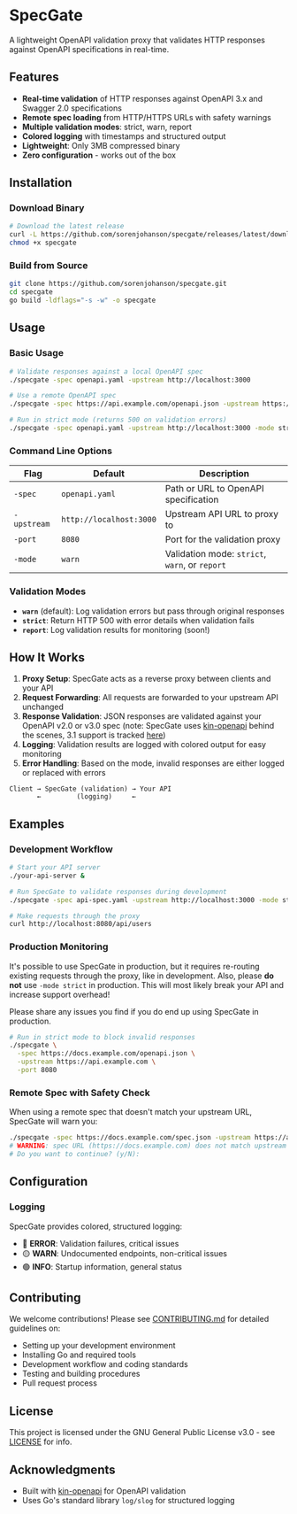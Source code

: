 # SpecGate

A lightweight OpenAPI validation proxy that validates HTTP responses against OpenAPI specifications in real-time.

## Features

- **Real-time validation** of HTTP responses against OpenAPI 3.x and Swagger 2.0 specifications
- **Remote spec loading** from HTTP/HTTPS URLs with safety warnings
- **Multiple validation modes**: strict, warn, report
- **Colored logging** with timestamps and structured output
- **Lightweight**: Only 3MB compressed binary
- **Zero configuration** - works out of the box

## Installation

### Download Binary

```bash
# Download the latest release
curl -L https://github.com/sorenjohanson/specgate/releases/latest/download/specgate -o specgate
chmod +x specgate
```

### Build from Source

```bash
git clone https://github.com/sorenjohanson/specgate.git
cd specgate
go build -ldflags="-s -w" -o specgate
```

## Usage

### Basic Usage

```bash
# Validate responses against a local OpenAPI spec
./specgate -spec openapi.yaml -upstream http://localhost:3000

# Use a remote OpenAPI spec
./specgate -spec https://api.example.com/openapi.json -upstream https://api.example.com

# Run in strict mode (returns 500 on validation errors)
./specgate -spec openapi.yaml -upstream http://localhost:3000 -mode strict
```

### Command Line Options

| Flag | Default | Description |
|------|---------|-------------|
| `-spec` | `openapi.yaml` | Path or URL to OpenAPI specification |
| `-upstream` | `http://localhost:3000` | Upstream API URL to proxy to |
| `-port` | `8080` | Port for the validation proxy |
| `-mode` | `warn` | Validation mode: `strict`, `warn`, or `report` |

### Validation Modes

- **`warn`** (default): Log validation errors but pass through original responses
- **`strict`**: Return HTTP 500 with error details when validation fails
- **`report`**: Log validation results for monitoring (soon!)

## How It Works

1. **Proxy Setup**: SpecGate acts as a reverse proxy between clients and your API
2. **Request Forwarding**: All requests are forwarded to your upstream API unchanged  
3. **Response Validation**: JSON responses are validated against your OpenAPI v2.0 or v3.0 spec (note: SpecGate uses [kin-openapi](https://github.com/getkin/kin-openapi) behind the scenes, 3.1 support is tracked [here](https://github.com/getkin/kin-openapi/issues/230))
4. **Logging**: Validation results are logged with colored output for easy monitoring
5. **Error Handling**: Based on the mode, invalid responses are either logged or replaced with errors

```
Client → SpecGate (validation) → Your API
       ←         (logging)     ←
```

## Examples

### Development Workflow

```bash
# Start your API server
./your-api-server &

# Run SpecGate to validate responses during development
./specgate -spec api-spec.yaml -upstream http://localhost:3000 -mode strict

# Make requests through the proxy
curl http://localhost:8080/api/users
```

### Production Monitoring

It's possible to use SpecGate in production, but it requires re-routing existing requests through the proxy, like in development. Also, please **do not** use `-mode strict` in production. This will most likely break your API and increase support overhead!

Please share any issues you find if you do end up using SpecGate in production.

```bash
# Run in strict mode to block invalid responses
./specgate \
  -spec https://docs.example.com/openapi.json \
  -upstream https://api.example.com \
  -port 8080
```

### Remote Spec with Safety Check

When using a remote spec that doesn't match your upstream URL, SpecGate will warn you:

```bash
./specgate -spec https://docs.example.com/spec.json -upstream https://api.other.com
# WARNING: spec URL (https://docs.example.com) does not match upstream URL (https://api.other.com)
# Do you want to continue? (y/N):
```

## Configuration

### Logging

SpecGate provides colored, structured logging:

- 🔴 **ERROR**: Validation failures, critical issues  
- 🟡 **WARN**: Undocumented endpoints, non-critical issues
- 🟢 **INFO**: Startup information, general status

## Contributing

We welcome contributions! Please see [CONTRIBUTING.md](CONTRIBUTING.md) for detailed guidelines on:

- Setting up your development environment
- Installing Go and required tools
- Development workflow and coding standards
- Testing and building procedures
- Pull request process

## License

This project is licensed under the GNU General Public License v3.0 - see [LICENSE](LICENSE) for info.

## Acknowledgments

- Built with [kin-openapi](https://github.com/getkin/kin-openapi) for OpenAPI validation
- Uses Go's standard library `log/slog` for structured logging